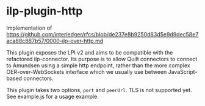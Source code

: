 # ilp-plugin-http

Implementation of https://github.com/interledger/rfcs/blob/de237e8b9250d83d5e9d9dec58e7aca88c887b57/0000-ilp-over-http.md

This plugin exposes the LPI v2 and aims to be compatible with the refactored ilp-connector. Its purpose is to allow Quilt
connectors to connect to Amundsen using a simple http endpoint, rather than the more complex OER-over-WebSockets interface
which we usually use between JavaScript-based connectors.

This plugin takes two options, `port` and `peerUrl`. TLS is not supported yet. See example.js for a usage example.
